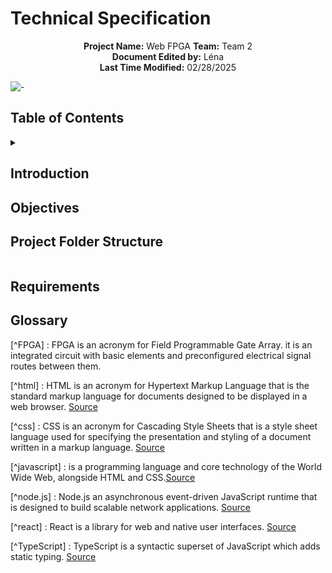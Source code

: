 # Technical Specification

<div align="center">

**Project Name:** Web FPGA
**Team:** Team 2  
**Document Edited by:** Léna<br>
**Last Time Modified:** 02/28/2025

</div>


![-](https://raw.githubusercontent.com/andreasbm/readme/master/assets/lines/rainbow.png)

## Table of Contents

<details>
<summary></summary>
</details>

## Introduction
## Objectives
## Project Folder Structure

```bash

```
## Requirements


## Glossary

[^FPGA] : FPGA is an acronym for Field Programmable Gate Array. it is an integrated circuit with basic elements and preconfigured electrical signal routes between them.

[^html] : HTML is an acronym for Hypertext Markup Language that is the standard markup language for documents designed to be displayed in a web browser. [Source](https://en.wikipedia.org/wiki/HTML)

[^css] : CSS is an acronym for Cascading Style Sheets that is a style sheet language used for specifying the presentation and styling of a document written in a markup language. [Source](https://en.wikipedia.org/wiki/CSS)

[^javascript] : is a programming language and core technology of the World Wide Web, alongside HTML and CSS.[Source](https://en.wikipedia.org/wiki/JavaScript)

[^node.js] : Node.js an asynchronous event-driven JavaScript runtime that is designed to build scalable network applications. [Source](https://nodejs.org/en/about)

[^react] : React is a library for web and native user interfaces. [Source](https://react.dev/)

[^TypeScript] : TypeScript is a syntactic superset of JavaScript which adds static typing. [Source](https://www.typescriptlang.org/)

